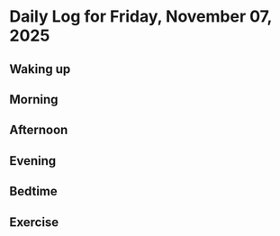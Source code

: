 # Daily Log for Friday, November 07, 2025

## Waking up

## Morning

## Afternoon

## Evening

## Bedtime

## Exercise

